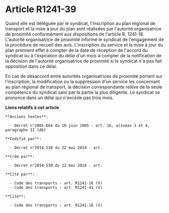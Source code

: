 # Article R1241-39

Quand elle est déléguée par le syndicat, l'inscription au plan régional de transport et la mise à jour du plan sont réalisées
par l'autorité organisatrice de proximité conformément aux dispositions de l'article R. 1241-18. L'autorité organisatrice de
proximité informe le syndicat de l'engagement de la procédure de recueil des avis. L'inscription du service et la mise à jour
du plan prennent effet à compter de la date de réception de l'accord du syndicat ou à l'expiration du délai d'un mois à
compter de la notification de la décision de l'autorité organisatrice de proximité si le syndicat n'a pas fait opposition
dans ce délai. 

En cas de désaccord entre autorités organisatrices de proximité portant sur l'inscription, la modification ou la suppression
d'un service les concernant au plan régional de transport, la décision correspondante relève de la seule compétence du
syndicat saisi par la partie la plus diligente. Le syndicat se prononce dans un délai qui n'excède pas trois mois.

**Liens relatifs à cet article**

	**Anciens textes**:

	  - Décret n°2005-664 du 10 juin 2005 - art. 16, alinéas 3 et 4, paragraphe II (Ab)

	**Codifié par**:

	  - Décret n°2014-530 du 22 mai 2014 - art.

	**Créé par**:

	  - Décret n°2014-530 du 22 mai 2014 - art.

	**Cité par**:

	  - Code des transports - art. R1241-16 (V)
	  - Code des transports - art. R1241-41 (V)

	**Cite**:

	  - Code des transports - art. R1241-18 (V)

